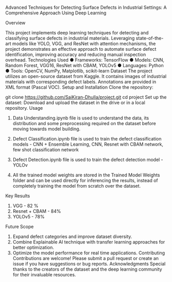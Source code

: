 Advanced Techniques for Detecting Surface Defects in Industrial Settings: A Comprehensive Approach Using Deep Learning

Overview

This project implements deep learning techniques for detecting and classifying surface defects in industrial materials. Leveraging state-of-the-art models like YOLO, VGG, and ResNet with attention mechanisms, the project demonstrates an effective approach to automate surface defect identification, improving accuracy and reducing manual inspection overhead.
Technologies Used
●	Frameworks: TensorFlow
●	Models: CNN, Random Forest, VGG16, ResNet with CBAM, YOLOv5
●	Languages: Python
●	Tools: OpenCV, NumPy, Matplotlib, scikit-learn
Dataset
The project utilizes an open-source dataset from Kaggle. It contains images of industrial materials with corresponding defect labels. Annotations are provided in XML format (Pascal VOC).
Setup and Installation
Clone the repository:

git clone https://github.com/SaiKiran-Dhulla/project.git
cd project
Set up the dataset:
Download and upload the dataset in the drive or in a local repository.
Usage
1.	Data Understanding.ipynb file is used to understand the data, its distribution and some preprocessing required on the dataset before moving towards model building.

2.	Defect Classification.ipynb file is used to train the defect classification models - CNN + Ensemble Learning, CNN, Resnet with CBAM network, few shot classification network

3.	Defect Detection.ipynb file is used to train the defect detection model - YOLOv

4.	All the trained model weights are stored in the Trained Model Weights folder and can be used directly for inferencing the results, instead of completely training the model from scratch over the dataset.

Key Results

1.	VGG - 82 %
2.	Resnet + CBAM - 84%
3.	YOLOv5 - 78%

Future Scope

1.	Expand defect categories and improve dataset diversity.
2.	Combine Explainable AI technique with transfer learning approaches for better optimization.
3.	Optimize the model performance for real time applications.
Contributing
Contributions are welcome! Please submit a pull request or create an issue if you have suggestions or bug reports.
Acknowledgments
Special thanks to the creators of the dataset and the deep learning community for their invaluable resources.

